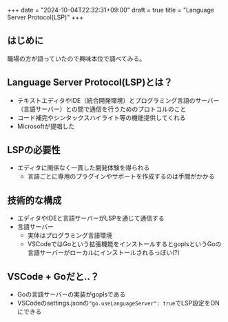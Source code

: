 +++
date = "2024-10-04T22:32:31+09:00"
draft = true
title = "Language Server Protocol(LSP)"
+++


## はじめに

職場の方が語っていたので興味本位で調べてみる。

## Language Server Protocol(LSP)とは？

- テキストエディタやIDE（統合開発環境）とプログラミング言語のサーバー（言語サーバー）との間で通信を行うためのプロトコルのこと
- コード補完やシンタックスハイライト等の機能提供してくれる
- Microsoftが提唱した

## LSPの必要性

- エディタに関係なく一貫した開発体験を得られる
  - 言語ごとに専用のプラグインやサポートを作成するのは手間がかかる

## 技術的な構成

- エディタやIDEと言語サーバーがLSPを通じて通信する
- 言語サーバー
  - 実体はプログラミング言語環境
  - VSCodeではGoという拡張機能をインストールするとgoplsというGoの言語サーバーがローカルにインストールされるっぽい(?)

## VSCode + Goだと..？

- Goの言語サーバーの実装がgoplsである
- VSCodeのsettings.jsonの`"go.useLanguageServer": true`でLSP設定をONにできる

